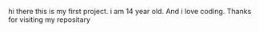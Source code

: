 hi there this is my first project.
 i am 14 year old.
 And i love coding.
 Thanks for visiting my repositary
